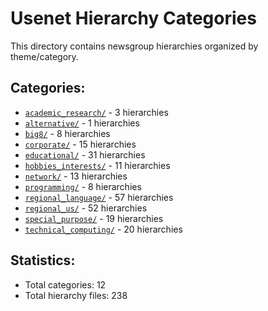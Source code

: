# Usenet Hierarchy Categories

This directory contains newsgroup hierarchies organized by theme/category.

## Categories:

- [`academic_research/`](./academic_research/) - 3 hierarchies
- [`alternative/`](./alternative/) - 1 hierarchies
- [`big8/`](./big8/) - 8 hierarchies
- [`corporate/`](./corporate/) - 15 hierarchies
- [`educational/`](./educational/) - 31 hierarchies
- [`hobbies_interests/`](./hobbies_interests/) - 11 hierarchies
- [`network/`](./network/) - 13 hierarchies
- [`programming/`](./programming/) - 8 hierarchies
- [`regional_language/`](./regional_language/) - 57 hierarchies
- [`regional_us/`](./regional_us/) - 52 hierarchies
- [`special_purpose/`](./special_purpose/) - 19 hierarchies
- [`technical_computing/`](./technical_computing/) - 20 hierarchies

## Statistics:

- Total categories: 12
- Total hierarchy files: 238
